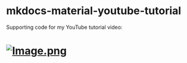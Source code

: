 # mkdocs-material-youtube-tutorial

Supporting code for my YouTube tutorial video:

# [![Image.png](https://raw.githubusercontent.com/james-willett/mkdocs-material-youtube-tutorial/main/MkDocsMaterial_GH_Thumbnail.png)](https://www.youtube.com/watch?v=Q-YA_dA8C20)
